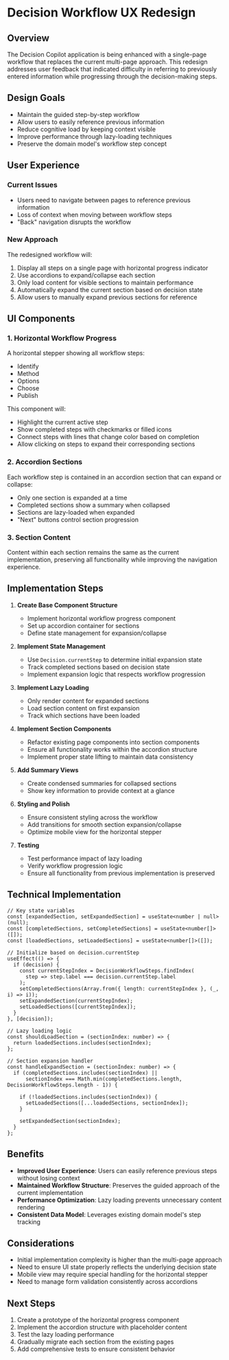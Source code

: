 # Decision Workflow UX Redesign

## Overview

The Decision Copilot application is being enhanced with a single-page workflow that replaces the current multi-page approach. This redesign addresses user feedback that indicated difficulty in referring to previously entered information while progressing through the decision-making steps.

## Design Goals

- Maintain the guided step-by-step workflow
- Allow users to easily reference previous information
- Reduce cognitive load by keeping context visible
- Improve performance through lazy-loading techniques
- Preserve the domain model's workflow step concept

## User Experience

### Current Issues

- Users need to navigate between pages to reference previous information
- Loss of context when moving between workflow steps
- "Back" navigation disrupts the workflow

### New Approach

The redesigned workflow will:

1. Display all steps on a single page with horizontal progress indicator
2. Use accordions to expand/collapse each section
3. Only load content for visible sections to maintain performance
4. Automatically expand the current section based on decision state
5. Allow users to manually expand previous sections for reference

## UI Components

### 1. Horizontal Workflow Progress

A horizontal stepper showing all workflow steps:
- Identify
- Method
- Options
- Choose
- Publish

This component will:
- Highlight the current active step
- Show completed steps with checkmarks or filled icons
- Connect steps with lines that change color based on completion
- Allow clicking on steps to expand their corresponding sections

### 2. Accordion Sections

Each workflow step is contained in an accordion section that can expand or collapse:
- Only one section is expanded at a time
- Completed sections show a summary when collapsed
- Sections are lazy-loaded when expanded
- "Next" buttons control section progression

### 3. Section Content

Content within each section remains the same as the current implementation, preserving all functionality while improving the navigation experience.

## Implementation Steps

1. **Create Base Component Structure**
   - Implement horizontal workflow progress component
   - Set up accordion container for sections
   - Define state management for expansion/collapse

2. **Implement State Management**
   - Use `Decision.currentStep` to determine initial expansion state
   - Track completed sections based on decision state
   - Implement expansion logic that respects workflow progression

3. **Implement Lazy Loading**
   - Only render content for expanded sections
   - Load section content on first expansion
   - Track which sections have been loaded

4. **Implement Section Components**
   - Refactor existing page components into section components
   - Ensure all functionality works within the accordion structure
   - Implement proper state lifting to maintain data consistency

5. **Add Summary Views**
   - Create condensed summaries for collapsed sections
   - Show key information to provide context at a glance

6. **Styling and Polish**
   - Ensure consistent styling across the workflow
   - Add transitions for smooth section expansion/collapse
   - Optimize mobile view for the horizontal stepper

7. **Testing**
   - Test performance impact of lazy loading
   - Verify workflow progression logic
   - Ensure all functionality from previous implementation is preserved

## Technical Implementation

```tsx
// Key state variables
const [expandedSection, setExpandedSection] = useState<number | null>(null);
const [completedSections, setCompletedSections] = useState<number[]>([]);
const [loadedSections, setLoadedSections] = useState<number[]>([]);

// Initialize based on decision.currentStep
useEffect(() => {
  if (decision) {
    const currentStepIndex = DecisionWorkflowSteps.findIndex(
      step => step.label === decision.currentStep.label
    );
    setCompletedSections(Array.from({ length: currentStepIndex }, (_, i) => i));
    setExpandedSection(currentStepIndex);
    setLoadedSections([currentStepIndex]);
  }
}, [decision]);

// Lazy loading logic
const shouldLoadSection = (sectionIndex: number) => {
  return loadedSections.includes(sectionIndex);
};

// Section expansion handler
const handleExpandSection = (sectionIndex: number) => {
  if (completedSections.includes(sectionIndex) || 
      sectionIndex === Math.min(completedSections.length, DecisionWorkflowSteps.length - 1)) {
    
    if (!loadedSections.includes(sectionIndex)) {
      setLoadedSections([...loadedSections, sectionIndex]);
    }
    
    setExpandedSection(sectionIndex);
  }
};
```

## Benefits

- **Improved User Experience**: Users can easily reference previous steps without losing context
- **Maintained Workflow Structure**: Preserves the guided approach of the current implementation
- **Performance Optimization**: Lazy loading prevents unnecessary content rendering
- **Consistent Data Model**: Leverages existing domain model's step tracking

## Considerations

- Initial implementation complexity is higher than the multi-page approach
- Need to ensure UI state properly reflects the underlying decision state
- Mobile view may require special handling for the horizontal stepper
- Need to manage form validation consistently across accordions

## Next Steps

1. Create a prototype of the horizontal progress component
2. Implement the accordion structure with placeholder content
3. Test the lazy loading performance
4. Gradually migrate each section from the existing pages
5. Add comprehensive tests to ensure consistent behavior 